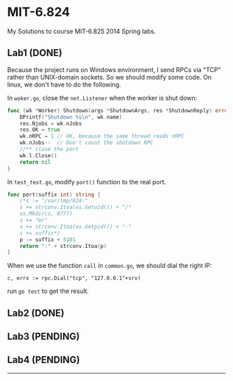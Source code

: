 MIT-6.824
=========

My Solutions to course MIT-6.825 2014 Spring labs.

## Lab1 (DONE)

Because the project runs on Windows environment, I send RPCs via "TCP" rather than UNIX-domain sockets. So we should modify some code. On linux, we don't have to do the following.

In `woker.go`, close the `net.Listener` when the worker is shut down:

```go
func (wk *Worker) Shutdown(args *ShutdownArgs, res *ShutdownReply) error {
	DPrintf("Shutdown %s\n", wk.name)
	res.Njobs = wk.nJobs
	res.OK = true
	wk.nRPC = 1 // OK, because the same thread reads nRPC
	wk.nJobs--  // Don't count the shutdown RPC
	//** close the port
	wk.l.Close()
	return nil
}
```
In `test_test.go`, modify `port()` function to the real port.

```go
func port(suffix int) string {
	/*s := "/var/tmp/824-"
	s += strconv.Itoa(os.Getuid()) + "/"
	os.Mkdir(s, 0777)
	s += "mr"
	s += strconv.Itoa(os.Getpid()) + "-"
	s += suffix*/
	p := suffix + 5101
	return ":" + strconv.Itoa(p)
}
```
When we use the function `call` in `common.go`, we should dial the right IP:
```
c, errx := rpc.Dial("tcp", "127.0.0.1"+srv)
```

run `go test` to get the result.

## Lab2 (DONE)

## Lab3 (PENDING)

## Lab4 (PENDING)

------




